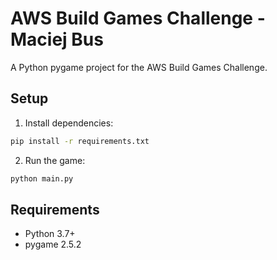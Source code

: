 # AWS Build Games Challenge - Maciej Bus

A Python pygame project for the AWS Build Games Challenge.

## Setup

1. Install dependencies:
```bash
pip install -r requirements.txt
```

2. Run the game:
```bash
python main.py
```

## Requirements

- Python 3.7+
- pygame 2.5.2